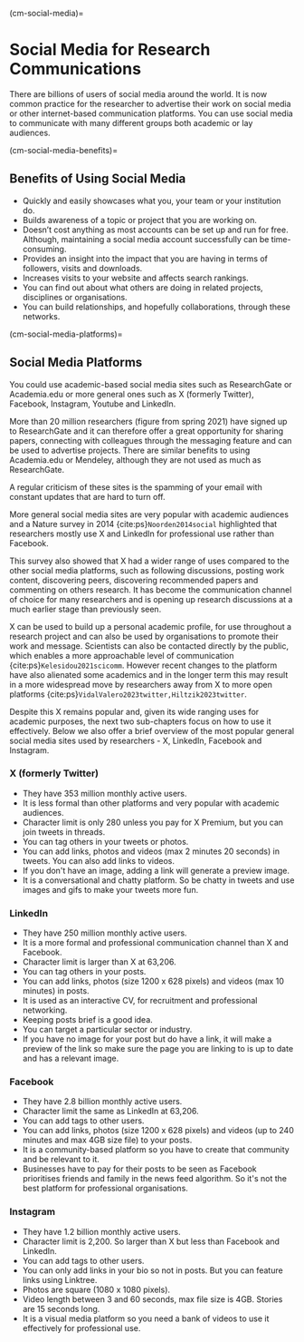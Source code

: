 (cm-social-media)=
# Social Media for Research Communications

There are billions of users of social media around the world.
It is now common practice for the researcher to advertise their work on social media or other internet-based communication platforms.
You can use social media to communicate with many different groups both academic or lay audiences.

(cm-social-media-benefits)=
## Benefits of Using Social Media

* Quickly and easily showcases what you, your team or your institution do.
* Builds awareness of a topic or project that you are working on.
* Doesn’t cost anything as most accounts can be set up and run for free.
Although, maintaining a social media account successfully can be time-consuming.
* Provides an insight into the impact that you are having in terms of followers, visits and downloads.
* Increases visits to your website and affects search rankings.
* You can find out about what others are doing in related projects, disciplines or organisations.
* You can build relationships, and hopefully collaborations, through these networks.

(cm-social-media-platforms)=
## Social Media Platforms

You could use academic-based social media sites such as ResearchGate or Academia.edu or more general ones such as X (formerly Twitter), Facebook, Instagram, Youtube and LinkedIn.

More than 20 million researchers (figure from spring 2021) have signed up to ResearchGate and it can therefore offer a great opportunity for sharing papers, connecting with colleagues through the messaging feature and can be used to advertise projects.
There are similar benefits to using Academia.edu or Mendeley, although they are not used as much as ResearchGate.

A regular criticism of these sites is the spamming of your email with constant updates that are hard to turn off.

More general social media sites are very popular with academic audiences and a Nature survey in 2014 {cite:ps}`Noorden2014social` highlighted that researchers mostly use X and LinkedIn for professional use rather than Facebook.

This survey also showed that X had a wider range of uses compared to the other social media platforms, such as following discussions, posting work content, discovering peers, discovering recommended papers and commenting on others research.
It has become the communication channel of choice for many researchers and is opening up research discussions at a much earlier stage than previously seen.

X can be used to build up a personal academic profile, for use throughout a research project and can also be used by organisations to promote their work and message.
Scientists can also be contacted directly by the public, which enables a more approachable level of communication {cite:ps}`Kelesidou2021scicomm`.
However recent changes to the platform have also alienated some academics and in the longer term this may result in a more widespread move by researchers away from X to more open platforms {cite:ps}`VidalValero2023twitter,Hiltzik2023twitter`.

Despite this X remains popular and, given its wide ranging uses for academic purposes, the next two sub-chapters focus on how to use it effectively.
Below we also offer a brief overview of the most popular general social media sites used by researchers - X, LinkedIn, Facebook and Instagram.

### X (formerly Twitter)

* They have 353 million monthly active users.
* It is less formal than other platforms and very popular with academic audiences.
* Character limit is only 280 unless you pay for X Premium, but you can join tweets in threads.
* You can tag others in your tweets or photos.
* You can add links, photos and videos (max 2 minutes 20 seconds) in tweets. You can also add links to videos.
* If you don't have an image, adding a link will generate a preview image.
* It is a conversational and chatty platform. So be chatty in tweets and use images and gifs to make your tweets more fun.

### LinkedIn

* They have 250 million monthly active users.
* It is a more formal and professional communication channel than X and Facebook.
* Character limit is larger than X at 63,206.
* You can tag others in your posts.
* You can add links, photos (size 1200 x 628 pixels) and videos (max 10 minutes) in posts.
* It is used as an interactive CV, for recruitment and professional networking.
* Keeping posts brief is a good idea.
* You can target a particular sector or industry.
* If you have no image for your post but do have a link, it will make a preview of the link so make sure the page you are linking to is up to date and has a relevant image.

### Facebook

* They have 2.8 billion monthly active users.
* Character limit the same as LinkedIn at 63,206.
* You can add tags to other users.
* You can add links, photos (size 1200 x 628 pixels) and videos (up to 240 minutes and max 4GB size file) to your posts.
* It is a community-based platform so you have to create that community and be relevant to it.
* Businesses have to pay for their posts to be seen as Facebook prioritises friends and family in the news feed algorithm.
So it's not the best platform for professional organisations.

### Instagram

* They have 1.2 billion monthly active users.
* Character limit is 2,200.
So larger than X but less than Facebook and LinkedIn.
* You can add tags to other users.
* You can only add links in your bio so not in posts.
But you can feature links using Linktree.
* Photos are square (1080 x 1080 pixels).
* Video length between 3 and 60 seconds, max file size is 4GB.
Stories are 15 seconds long.
* It is a visual media platform so you need a bank of videos to use it effectively for professional use.
